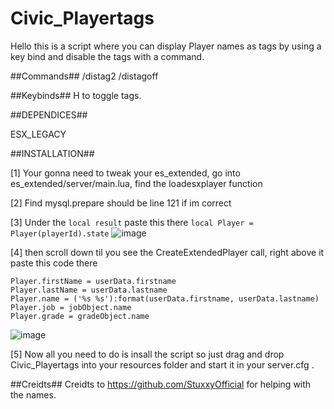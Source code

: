 # Civic_Playertags
Hello this is a script where you can display Player names as tags by using a key bind and disable the tags with a command.

##Commands##
/distag2
/distagoff

##Keybinds##
H to toggle tags.

##DEPENDICES##

ESX_LEGACY


##INSTALLATION##

[1] Your gonna need to tweak your es_extended, go into es_extended/server/main.lua, find the loadesxplayer function 

[2] Find mysql.prepare should be line 121 if im correct

[3] Under the ```local result``` paste this there ```local Player = Player(playerId).state```
![image](https://user-images.githubusercontent.com/76896192/165373767-7fbe2b79-8169-404a-94cc-db40b0df6b74.png)


[4] then scroll down til you see the CreateExtendedPlayer call, right above it paste this code there 

```
Player.firstName = userData.firstname
Player.lastName = userData.lastname
Player.name = ('%s %s'):format(userData.firstname, userData.lastname)
Player.job = jobObject.name
Player.grade = gradeObject.name
```
![image](https://user-images.githubusercontent.com/76896192/165373696-412ed0a6-73a8-4717-98db-13197c972642.png)


[5] Now all you need to do is insall the script so just drag and drop Civic_Playertags into your resources folder and start it in your server.cfg . 



##Creidts##
Creidts to https://github.com/StuxxyOfficial for helping with the names.
